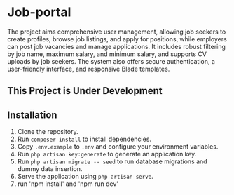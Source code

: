 # Job-portal
The project aims comprehensive user management, allowing job seekers to create profiles, browse job listings, and apply for positions, while employers can post job vacancies and manage applications. It includes robust filtering by job name, maximum salary, and minimum salary, and supports CV uploads by job seekers. The system also offers secure authentication, a user-friendly interface, and responsive Blade templates.

## This Project is Under Development
## Installation

1. Clone the repository.
2. Run `composer install` to install dependencies.
3. Copy `.env.example` to `.env` and configure your environment variables.
4. Run `php artisan key:generate` to generate an application key.
5. Run `php artisan migrate -- seed` to run database migrations and dummy data insertion.
6. Serve the application using `php artisan serve`.
7. run 'npm install' and 'npm run dev'
